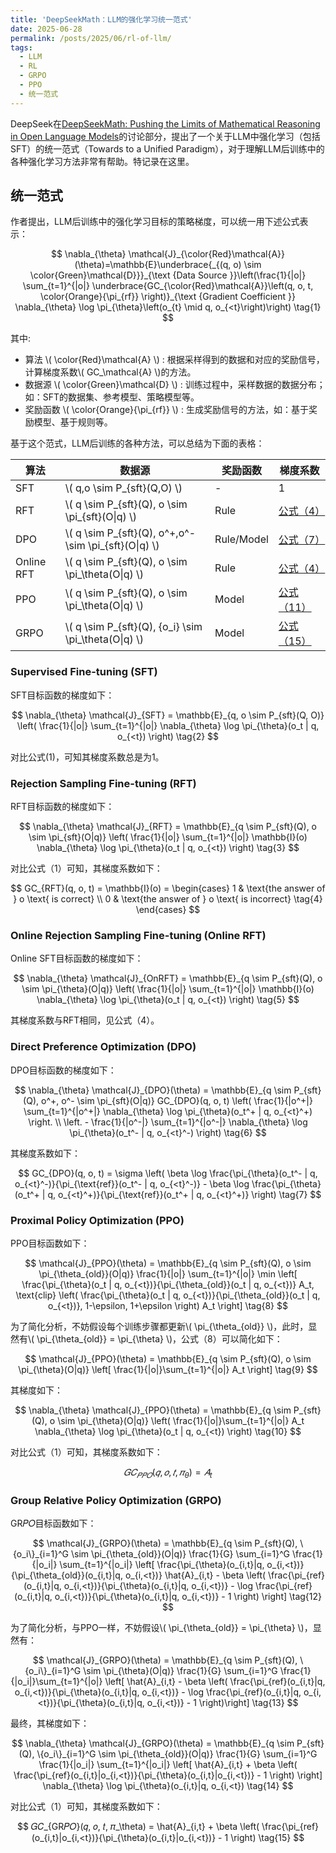 ```yaml
---
title: 'DeepSeekMath：LLM的强化学习统一范式'
date: 2025-06-28
permalink: /posts/2025/06/rl-of-llm/
tags:
  - LLM
  - RL
  - GRPO
  - PPO
  - 统一范式
---
```


DeepSeek在[DeepSeekMath: Pushing the Limits of Mathematical Reasoning in Open Language Models](https://arxiv.org/abs/2402.03300v3)的讨论部分，提出了一个关于LLM中强化学习（包括SFT）的统一范式（Towards to a Unified Paradigm），对于理解LLM后训练中的各种强化学习方法非常有帮助。特记录在这里。

## 统一范式

作者提出，LLM后训练中的强化学习目标的策略梯度，可以统一用下述公式表示：

$$
\nabla_{\theta} \mathcal{J}_{\color{Red}\mathcal{A}}(\theta)=\mathbb{E}\underbrace{_{(q, o) \sim \color{Green}\mathcal{D}}}_{\text {Data Source }}\left(\frac{1}{|o|} \sum_{t=1}^{|o|} \underbrace{GC_{\color{Red}\mathcal{A}}\left(q, o, t, \color{Orange}{\pi_{rf}} \right)}_{\text {Gradient Coefficient }} \nabla_{\theta} \log \pi_{\theta}\left(o_{t} \mid q, o_{<t}\right)\right) \tag{1}
$$

其中:
* 算法 \\( \color{Red}\mathcal{A} \\) : 根据采样得到的数据和对应的奖励信号，计算梯度系数\\( GC_\mathcal{A} \\)的方法。
* 数据源 \\( \color{Green}\mathcal{D} \\) : 训练过程中，采样数据的数据分布；如：SFT的数据集、参考模型、策略模型等。
* 奖励函数 \\( \color{Orange}{\pi_{rf}} \\) : 生成奖励信号的方法，如：基于奖励模型、基于规则等。

基于这个范式，LLM后训练的各种方法，可以总结为下面的表格：

| 算法 | 数据源 | 奖励函数 | 梯度系数 |
| ---- | ---- | ---- | ---- |
| SFT | \\( q,o \sim P_{sft}(Q,O) \\) | - | 1 |
| RFT | \\( q \sim P_{sft}(Q), o \sim \pi_{sft}(O\|q) \\) | Rule | [公式（4）](#rft) |
| DPO | \\( q \sim P_{sft}(Q), o^+,o^- \sim \pi_{sft}(O\|q) \\) | Rule/Model | [公式（7）](#dpo) |
| Online RFT | \\( q \sim P_{sft}(Q), o \sim \pi_\theta(O\|q) \\) | Rule | [公式（4）](#rft) |
| PPO | \\( q \sim P_{sft}(Q), o \sim \pi_\theta(O\|q) \\) | Model | [公式（11）](#ppo) |
| GRPO | \\( q \sim P_{sft}(Q), \{o_i\} \sim \pi_\theta(O\|q) \\) | Model | [公式（15）](#grpo) |

### Supervised Fine-tuning (SFT)
SFT目标函数的梯度如下：

$$
\nabla_{\theta} \mathcal{J}_{SFT} = \mathbb{E}_{q, o \sim P_{sft}(Q, O)} \left( \frac{1}{|o|} \sum_{t=1}^{|o|} \nabla_{\theta} \log \pi_{\theta}(o_t | q, o_{<t}) \right) \tag{2}
$$

对比公式(1)，可知其梯度系数总是为1。

### Rejection Sampling Fine-tuning (RFT)
RFT目标函数的梯度如下：

$$
\nabla_{\theta} \mathcal{J}_{RFT} = \mathbb{E}_{q \sim P_{sft}(Q), o \sim \pi_{sft}(O|q)} \left( \frac{1}{|o|} \sum_{t=1}^{|o|} \mathbb{I}(o) \nabla_{\theta} \log \pi_{\theta}(o_t | q, o_{<t}) \right) \tag{3}
$$

对比公式（1）可知，其梯度系数如下：

<a id="rft"></a>
$$
GC_{RFT}(q, o, t) = \mathbb{I}(o) =
\begin{cases}
1 & \text{the answer of } o \text{ is correct} \\
0 & \text{the answer of } o \text{ is incorrect} \tag{4}
\end{cases}
$$

### Online Rejection Sampling Fine-tuning (Online RFT)
Online SFT目标函数的梯度如下：

$$
\nabla_{\theta} \mathcal{J}_{OnRFT} = \mathbb{E}_{q \sim P_{sft}(Q), o \sim \pi_{\theta}(O|q)} \left( \frac{1}{|o|} \sum_{t=1}^{|o|} \mathbb{I}(o) \nabla_{\theta} \log \pi_{\theta}(o_t | q, o_{<t}) \right) \tag{5}
$$

其梯度系数与RFT相同，见公式（4）。

### Direct Preference Optimization (DPO)
DPO目标函数的梯度如下：

$$
\nabla_{\theta} \mathcal{J}_{DPO}(\theta) = \mathbb{E}_{q \sim P_{sft}(Q), o^+, o^- \sim \pi_{sft}(O|q)} GC_{DPO}(q, o, t) \left( \frac{1}{|o^+|} \sum_{t=1}^{|o^+|} \nabla_{\theta} \log \pi_{\theta}(o_t^+ | q, o_{<t}^+) \right. \\
\left. - \frac{1}{|o^-|} \sum_{t=1}^{|o^-|} \nabla_{\theta} \log \pi_{\theta}(o_t^- | q, o_{<t}^-) \right) \tag{6}
$$

其梯度系数如下：

<a id="dpo"></a>
$$
GC_{DPO}(q, o, t) = \sigma \left( \beta \log \frac{\pi_{\theta}(o_t^- | q, o_{<t}^-)}{\pi_{\text{ref}}(o_t^- | q, o_{<t}^-)} - \beta \log \frac{\pi_{\theta}(o_t^+ | q, o_{<t}^+)}{\pi_{\text{ref}}(o_t^+ | q, o_{<t}^+)} \right) \tag{7}
$$

### Proximal Policy Optimization (PPO)
PPO目标函数如下：

$$
\mathcal{J}_{PPO}(\theta) = \mathbb{E}_{q \sim P_{sft}(Q), o \sim \pi_{\theta_{old}}(O|q)} \frac{1}{|o|} \sum_{t=1}^{|o|} \min \left[ \frac{\pi_{\theta}(o_t | q, o_{<t})}{\pi_{\theta_{old}}(o_t | q, o_{<t})} A_t, \text{clip} \left( \frac{\pi_{\theta}(o_t | q, o_{<t})}{\pi_{\theta_{old}}(o_t | q, o_{<t})}, 1-\epsilon, 1+\epsilon \right) A_t \right] \tag{8}
$$

为了简化分析，不妨假设每个训练步骤都更新\\( \pi_{\theta_{old}} \\)，此时，显然有\\( \pi_{\theta_{old}} = \pi_{\theta}  \\)，公式（8）可以简化如下：

$$
\mathcal{J}_{PPO}(\theta) = \mathbb{E}_{q \sim P_{sft}(Q), o \sim \pi_{\theta}(O|q)} \left[ \frac{1}{|o|}\sum_{t=1}^{|o|} A_t \right] \tag{9}
$$

其梯度如下：

$$
\nabla_{\theta} \mathcal{J}_{PPO}(\theta) = \mathbb{E}_{q \sim P_{sft}(Q), o \sim \pi_{\theta}(O|q)} \left( \frac{1}{|o|}\sum_{t=1}^{|o|} A_t \nabla_{\theta} \log \pi_{\theta}(o_t | q, o_{<t}) \right) \tag{10}
$$

对比公式（1）可知，其梯度系数如下：

<a id="ppo"></a>
$$
𝐺𝐶_{𝑃𝑃𝑂}(𝑞, 𝑜, 𝑡, 𝜋_\theta) = 𝐴_t \tag{11}
$$

### Group Relative Policy Optimization (GRPO)
GR𝑃𝑂目标函数如下：

$$
\mathcal{J}_{GRPO}(\theta) = \mathbb{E}_{q \sim P_{sft}(Q), \{o_i\}_{i=1}^G \sim \pi_{\theta_{old}}(O|q)} \frac{1}{G} \sum_{i=1}^G \frac{1}{|o_i|} \sum_{t=1}^{|o_i|} \left[ \frac{\pi_{\theta}(o_{i,t}|q, o_{i,<t})}{\pi_{\theta_{old}}(o_{i,t}|q, o_{i,<t})} \hat{A}_{i,t} - \beta \left( \frac{\pi_{ref}(o_{i,t}|q, o_{i,<t})}{\pi_{\theta}(o_{i,t}|q, o_{i,<t})} - \log \frac{\pi_{ref}(o_{i,t}|q, o_{i,<t})}{\pi_{\theta}(o_{i,t}|q, o_{i,<t})} - 1 \right) \right] \tag{12}
$$

为了简化分析，与PPO一样，不妨假设\\( \pi_{\theta_{old}} = \pi_{\theta}  \\)，显然有：

$$
\mathcal{J}_{GRPO}(\theta) = \mathbb{E}_{q \sim P_{sft}(Q), \{o_i\}_{i=1}^G \sim \pi_{\theta}(O|q)} \frac{1}{G} \sum_{i=1}^G \frac{1}{|o_i|}\sum_{t=1}^{|o|} \left[ \hat{A}_{i,t} - \beta \left( \frac{\pi_{ref}(o_{i,t}|q, o_{i,<t})}{\pi_{\theta}(o_{i,t}|q, o_{i,<t})} - \log \frac{\pi_{ref}(o_{i,t}|q, o_{i,<t})}{\pi_{\theta}(o_{i,t}|q, o_{i,<t})} - 1 \right)\right]  \tag{13}
$$

最终，其梯度如下：

$$
\nabla_{\theta} \mathcal{J}_{GRPO}(\theta) = \mathbb{E}_{q \sim P_{sft}(Q), \{o_i\}_{i=1}^G \sim \pi_{\theta_{old}}(O|q)} \frac{1}{G} \sum_{i=1}^G \frac{1}{|o_i|} \sum_{t=1}^{|o_i|} \left[ \hat{A}_{i,t} + \beta \left( \frac{\pi_{ref}(o_{i,t}|o_{i,<t})}{\pi_{\theta}(o_{i,t}|o_{i,<t})} - 1 \right) \right] \nabla_{\theta} \log \pi_{\theta}(o_{i,t}|q, o_{i,<t}) \tag{14}
$$

对比公式（1）可知，其梯度系数如下：

<a id="grpo"></a>
$$
𝐺𝐶_{GR𝑃𝑂}(𝑞, 𝑜, 𝑡, 𝜋_\theta) = \hat{A}_{i,t} + \beta \left( \frac{\pi_{ref}(o_{i,t}|o_{i,<t})}{\pi_{\theta}(o_{i,t}|o_{i,<t})} - 1 \right) \tag{15}
$$
